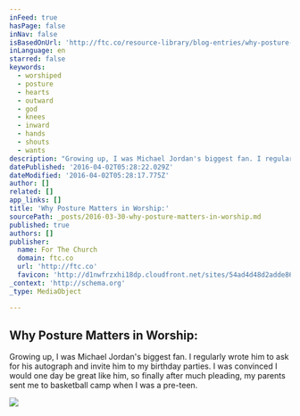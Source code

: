 ```yaml
---
inFeed: true
hasPage: false
inNav: false
isBasedOnUrl: 'http://ftc.co/resource-library/blog-entries/why-posture-matters-in-worship'
inLanguage: en
starred: false
keywords:
  - worshiped
  - posture
  - hearts
  - outward
  - god
  - knees
  - inward
  - hands
  - shouts
  - wants
description: "Growing up, I was Michael Jordan's biggest fan. I regularly wrote him to ask for his autograph and invite him to my birthday parties. I was convinced I would one day be great like him, so finally after much pleading, my parents sent me to basketball camp when I was a pre-teen."
datePublished: '2016-04-02T05:28:22.029Z'
dateModified: '2016-04-02T05:28:17.775Z'
author: []
related: []
app_links: []
title: 'Why Posture Matters in Worship:'
sourcePath: _posts/2016-03-30-why-posture-matters-in-worship.md
published: true
authors: []
publisher:
  name: For The Church
  domain: ftc.co
  url: 'http://ftc.co'
  favicon: 'http://d1nwfrzxhi18dp.cloudfront.net/sites/54ad4d48d2adde8633000006/theme/images/favicon.ico?b5965156b67ce02ea459575d0ce07977'
_context: 'http://schema.org'
_type: MediaObject

---
```

<article style=""><h1>Why Posture Matters in Worship:</h1><p>Growing up, I was Michael Jordan's biggest fan. I regularly wrote him to ask for his autograph and invite him to my birthday parties. I was convinced I would one day be great like him, so finally after much pleading, my parents sent me to basketball camp when I was a pre-teen.</p><img src="https://dncqdsevn7j5.cloudfront.net/images/dynamic/W1siZnUiLCJodHRwczovL2Qxbndmcnp4aGkxOGRwLmNsb3VkZnJvbnQubmV0L3VwbG9hZHMvYmxvZy9ibG9nX2VudHJ5L3Byb21vX2ltYWdlLzE5ODQvcG9zdHVyZS13b3JzaGlwLmpwZyJdLFsicCIsInRodW1iIiwiMTIwMHg2NDAjIl1d/posture-worship.jpg?sha=4300fafdb0a1467c" /></article>